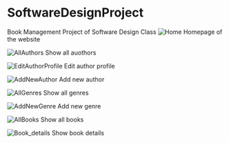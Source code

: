 # SoftwareDesignProject
Book Management Project of Software Design Class
![Home](https://github.com/user-attachments/assets/7e511851-43c1-44b3-8a67-1541821b695a)
Homepage of the website

![AllAuthors](https://github.com/user-attachments/assets/942dd764-a035-45db-a584-e37f0a2c413d)
Show all auothors

![EditAuthorProfile](https://github.com/user-attachments/assets/78915db7-dc75-4bb9-bbfb-1f320d67e891)
Edit author profile

![AddNewAuthor](https://github.com/user-attachments/assets/79cde41c-2cbd-4bf5-913a-2606c4f880d4)
Add new author

![AllGenres](https://github.com/user-attachments/assets/0505a10f-6fc9-4d7a-bc81-e5c0674f49f9)
Show all genres

![AddNewGenre](https://github.com/user-attachments/assets/9400ebab-c139-4e85-9d1d-a6f28cee0f04)
Add new genre

![AllBooks](https://github.com/user-attachments/assets/88ee131e-8fcb-4f4f-aaeb-1fb87db369b9)
Show all books

![Book_details](https://github.com/user-attachments/assets/f7b6a5b9-3288-42c5-8836-7b1dc1b5de71)
Show book details


